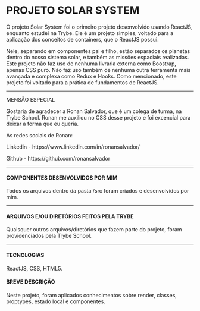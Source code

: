 # PROJETO SOLAR SYSTEM

O projeto Solar System foi o primeiro projeto desenvolvido usando ReactJS, enquanto estudei na Trybe. Ele é um projeto simples, voltado para a aplicação dos conceitos de containers, que o ReactJS possui.

Nele, separando em componentes pai e filho, estão separados os planetas dentro do nosso sistema solar, e também as missões espaciais realizadas.
Este projeto não faz uso de nenhuma livraria externa como Boostrap, apenas CSS puro. Não faz uso também de nenhuma outra ferramenta mais avançada e complexa como Redux e Hooks. Como mencionado, este projeto foi voltado para a prática de fundamentos de ReactJS.

---

MENSÃO ESPECIAL

Gostaria de agradecer a Ronan Salvador, que é um colega de turma, na Trybe School. Ronan me auxiliou no CSS desse projeto e foi excencial para deixar a forma que eu queria.

As redes sociais de Ronan:
<p/>
Linkedin - https://www.linkedin.com/in/ronansalvador/
<p/>
Github - https://github.com/ronansalvador

---

#### COMPONENTES DESENVOLVIDOS POR MIM

Todos os arquivos dentro da pasta /src foram criados e desenvolvidos por mim.

---

#### ARQUIVOS E/OU DIRETÓRIOS FEITOS PELA TRYBE

Quaisquer outros arquivos/diretórios que fazem parte do projeto, foram providenciados pela Trybe School.

---

#### TECNOLOGIAS

ReactJS, CSS, HTML5.

#### BREVE DESCRIÇÃO

Neste projeto, foram aplicados conhecimentos sobre render, classes, proptypes, estado local e componentes.

